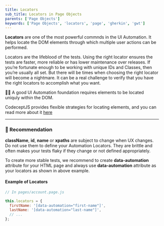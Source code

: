 ```yaml
---
title: Locators
sub_title: Locators in Page Objects
parents: ['Page Objects']
keywords: ['Page Objects', 'locators', 'page', 'gherkin', 'gwt']
---
```


**Locators** are one of the most powerful commnds in the UI Automation. It helps locate the DOM elements through which multiple user actions can be performed.

Locators are the lifeblood of the tests. Using the right locator ensures the tests are faster, more reliable or has lower maintenance over releases. If you’re fortunate enough to be working with unique IDs and Classes, then you’re usually all set. But there will be times when choosing the right locator will become a nightmare. It can be a real challenge to verify that you have the right locators to accomplish what you want.

💁‍♂️ A good UI Automation foundation requires elements to be located uniquly within the DOM.

CodeceptJS provides flexible strategies for locating elements, and you can read more about it [here](https://codecept.io/locators/#locators)

---

### 🔔 Recommendation

**className**, **id**, **name** or **xpaths** are subject to change when UX changes. Do not use them to define your Automation Locators. They are brittle and often makes your tests flaky if they change or not defined appropriately.

To create more stable tests, we recommend to create **data-automation** attribute for your HTML page and always use **data-automation** attribute as your locators as shown in above example.

#### Example of Locators

```javascript
// In pages/account.page.js

this.locators = {
  firstName: '[data-automation="first-name"]',
  lastName: '[data-automation="last-name"]',
  // ...
};
```

